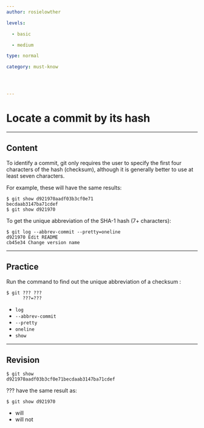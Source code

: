 ```yaml
---
author: rosielowther

levels:

  - basic

  - medium

type: normal

category: must-know




---
```


# Locate a commit by its hash

---

## Content

To identify a commit, git only requires the user to specify the first four characters of the hash (checksum), although it is generally better to use at least seven characters.

For example, these will have the same results:

```
$ git show d921970aadf03b3cf0e71
becdaab3147ba71cdef
$ git show d921970
```

To get the unique abbreviation of the SHA-1 hash (7+ characters):

```
$ git log --abbrev-commit --pretty=oneline
d921970 Edit README
cb45e34 Change version name
```

---

## Practice

Run the command to find out the unique abbreviation of a checksum :

```
$ git ??? ???
      ???=???
```

- `log`
- `--abbrev-commit`
- `--pretty`
- `oneline`
- `show`

---

## Revision

```
$ git show
d921970aadf03b3cf0e71becdaab3147ba71cdef
```

??? have the same result as:

```
$ git show d921970
```

- will
- will not
